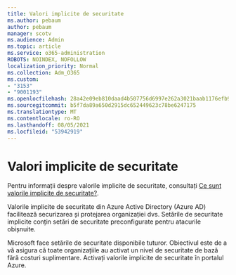 ```yaml
---
title: Valori implicite de securitate
ms.author: pebaum
author: pebaum
manager: scotv
ms.audience: Admin
ms.topic: article
ms.service: o365-administration
ROBOTS: NOINDEX, NOFOLLOW
localization_priority: Normal
ms.collection: Adm_O365
ms.custom:
- "3153"
- "9001193"
ms.openlocfilehash: 28a42e09eb810daad4b507756d6997e262a3021baab1176efb9050d793c0a05e
ms.sourcegitcommit: b5f7da89a650d2915dc652449623c78be6247175
ms.translationtype: MT
ms.contentlocale: ro-RO
ms.lasthandoff: 08/05/2021
ms.locfileid: "53942919"
---
```

# <a name="security-defaults"></a>Valori implicite de securitate

Pentru informații despre valorile implicite de securitate, consultați [Ce sunt valorile implicite de securitate?](https://docs.microsoft.com/azure/active-directory/conditional-access/concept-conditional-access-security-defaults).

Valorile implicite de securitate din Azure Active Directory (Azure AD) facilitează securizarea și protejarea organizației dvs. Setările de securitate implicite conțin setări de securitate preconfigurate pentru atacurile obișnuite.

Microsoft face setările de securitate disponibile tuturor. Obiectivul este de a vă asigura că toate organizațiile au activat un nivel de securitate de bază fără costuri suplimentare. Activați valorile implicite de securitate în portalul Azure.
